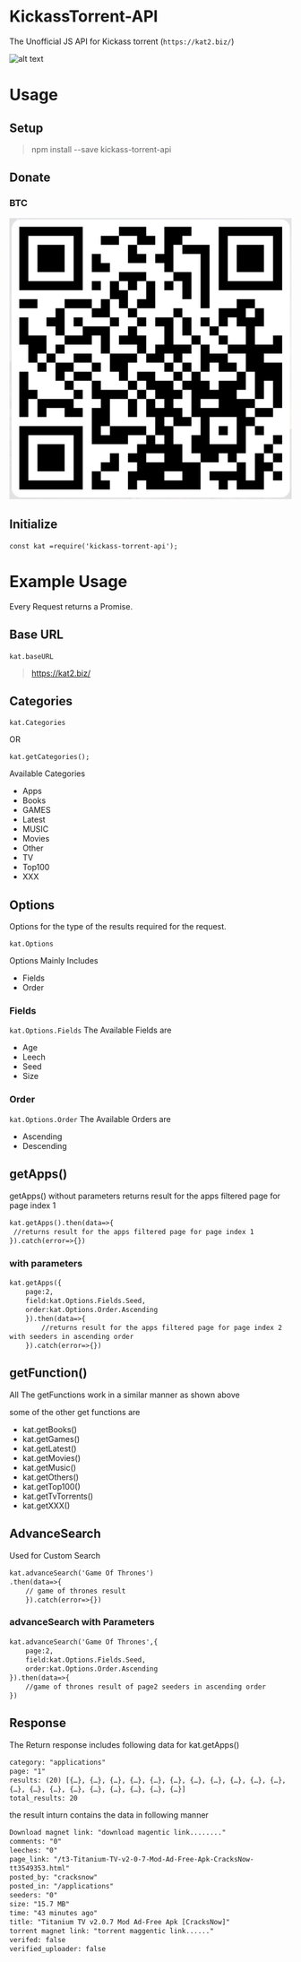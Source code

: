# KickassTorrent-API
The Unofficial JS API for Kickass torrent (`https://kat2.biz/`)

![alt text](https://api.travis-ci.org/Droid997/KickassTorrent-API.svg?branch=readME_commits)
# Usage
## Setup

>npm install --save kickass-torrent-api

## Donate  

### BTC
![alt text](https://github.com/Droid997/KickassTorrent-API/blob/readME_commits/images/btc.png)

## Initialize

```
const kat =require('kickass-torrent-api');
```
# Example Usage

Every Request returns a Promise.

## Base URL

```
kat.baseURL
```
>https://kat2.biz/

## Categories

```
kat.Categories
```
OR
```
kat.getCategories();
```
Available Categories

- Apps
- Books
- GAMES
- Latest
- MUSIC
- Movies
- Other
- TV
- Top100
- XXX

## Options

Options for the type of the results required for the request.

```
kat.Options
```
Options Mainly Includes 
- Fields 
- Order

### Fields

`kat.Options.Fields`
The Available Fields are

- Age
- Leech
- Seed
- Size

### Order

`kat.Options.Order`
The Available Orders are

- Ascending
- Descending

## getApps()

getApps() without parameters returns result for the apps filtered page for page index 1 

```
kat.getApps().then(data=>{
 //returns result for the apps filtered page for page index 1
}).catch(error=>{})

```
### with parameters

```
kat.getApps({
    page:2,
    field:kat.Options.Fields.Seed,
    order:kat.Options.Order.Ascending
    }).then(data=>{
        //returns result for the apps filtered page for page index 2 with seeders in ascending order
    }).catch(error=>{})

```

## getFunction()

All The getFunctions work in a similar manner as shown above

some of the other get functions are
- kat.getBooks()
- kat.getGames()
- kat.getLatest()
- kat.getMovies()
- kat.getMusic()
- kat.getOthers()
- kat.getTop100()
- kat.getTvTorrents()
- kat.getXXX()

## AdvanceSearch

Used for Custom Search

```
kat.advanceSearch('Game Of Thrones')
.then(data=>{
    // game of thrones result
    }).catch(error=>{})
```

### advanceSearch with Parameters

```
kat.advanceSearch('Game Of Thrones',{
    page:2,
    field:kat.Options.Fields.Seed,
    order:kat.Options.Order.Ascending
}).then(data=>{
    //game of thrones result of page2 seeders in ascending order
})
```

## Response

The Return response includes following data for kat.getApps()

```
category: "applications"
page: "1"
results: (20) [{…}, {…}, {…}, {…}, {…}, {…}, {…}, {…}, {…}, {…}, {…}, {…}, {…}, {…}, {…}, {…}, {…}, {…}, {…}, {…}]
total_results: 20

```

the result inturn contains the data in following manner

```
Download magnet link: "download magentic link........"
comments: "0"
leeches: "0"
page_link: "/t3-Titanium-TV-v2-0-7-Mod-Ad-Free-Apk-CracksNow-tt3549353.html"
posted_by: "cracksnow"
posted_in: "/applications"
seeders: "0"
size: "15.7 MB"
time: "43 minutes ago"
title: "Titanium TV v2.0.7 Mod Ad-Free Apk [CracksNow]"
torrent magnet link: "torrent maggentic link......"
verifed: false
verified_uploader: false
```



